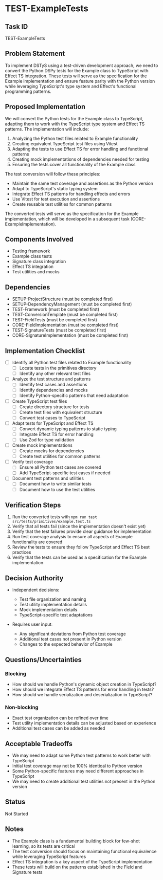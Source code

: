 # TEST-ExampleTests

## Task ID
TEST-ExampleTests

## Problem Statement
To implement DSTyS using a test-driven development approach, we need to convert the Python DSPy tests for the Example class to TypeScript with Effect TS integration. These tests will serve as the specification for the Example implementation and ensure feature parity with the Python version while leveraging TypeScript's type system and Effect's functional programming patterns.

## Proposed Implementation
We will convert the Python tests for the Example class to TypeScript, adapting them to work with the TypeScript type system and Effect TS patterns. The implementation will include:

1. Analyzing the Python test files related to Example functionality
2. Creating equivalent TypeScript test files using Vitest
3. Adapting the tests to use Effect TS for error handling and functional patterns
4. Creating mock implementations of dependencies needed for testing
5. Ensuring the tests cover all functionality of the Example class

The test conversion will follow these principles:
- Maintain the same test coverage and assertions as the Python version
- Adapt to TypeScript's static typing system
- Integrate Effect TS patterns for handling effects and errors
- Use Vitest for test execution and assertions
- Create reusable test utilities for common patterns

The converted tests will serve as the specification for the Example implementation, which will be developed in a subsequent task (CORE-ExampleImplementation).

## Components Involved
- Testing framework
- Example class tests
- Signature class integration
- Effect TS integration
- Test utilities and mocks

## Dependencies
- SETUP-ProjectStructure (must be completed first)
- SETUP-DependencyManagement (must be completed first)
- TEST-Framework (must be completed first)
- TEST-ConversionTemplate (must be completed first)
- TEST-FieldTests (must be completed first)
- CORE-FieldImplementation (must be completed first)
- TEST-SignatureTests (must be completed first)
- CORE-SignatureImplementation (must be completed first)

## Implementation Checklist
- [ ] Identify all Python test files related to Example functionality
  - [ ] Locate tests in the primitives directory
  - [ ] Identify any other relevant test files
- [ ] Analyze the test structure and patterns
  - [ ] Identify test cases and assertions
  - [ ] Identify dependencies and mocks
  - [ ] Identify Python-specific patterns that need adaptation
- [ ] Create TypeScript test files
  - [ ] Create directory structure for tests
  - [ ] Create test files with equivalent structure
  - [ ] Convert test cases to TypeScript
- [ ] Adapt tests for TypeScript and Effect TS
  - [ ] Convert dynamic typing patterns to static typing
  - [ ] Integrate Effect TS for error handling
  - [ ] Use Zod for type validation
- [ ] Create mock implementations
  - [ ] Create mocks for dependencies
  - [ ] Create test utilities for common patterns
- [ ] Verify test coverage
  - [ ] Ensure all Python test cases are covered
  - [ ] Add TypeScript-specific test cases if needed
- [ ] Document test patterns and utilities
  - [ ] Document how to write similar tests
  - [ ] Document how to use the test utilities

## Verification Steps
1. Run the converted tests with `npm run test src/tests/primitives/example.test.ts`
2. Verify that all tests fail (since the implementation doesn't exist yet)
3. Verify that the test failures provide clear guidance for implementation
4. Run test coverage analysis to ensure all aspects of Example functionality are covered
5. Review the tests to ensure they follow TypeScript and Effect TS best practices
6. Verify that the tests can be used as a specification for the Example implementation

## Decision Authority
- Independent decisions:
  - Test file organization and naming
  - Test utility implementation details
  - Mock implementation details
  - TypeScript-specific test adaptations

- Requires user input:
  - Any significant deviations from Python test coverage
  - Additional test cases not present in Python version
  - Changes to the expected behavior of Example

## Questions/Uncertainties

### Blocking
- How should we handle Python's dynamic object creation in TypeScript?
- How should we integrate Effect TS patterns for error handling in tests?
- How should we handle serialization and deserialization in TypeScript?

### Non-blocking
- Exact test organization can be refined over time
- Test utility implementation details can be adjusted based on experience
- Additional test cases can be added as needed

## Acceptable Tradeoffs
- We may need to adapt some Python test patterns to work better with TypeScript
- Initial test coverage may not be 100% identical to Python version
- Some Python-specific features may need different approaches in TypeScript
- We may need to create additional test utilities not present in the Python version

## Status
Not Started

## Notes
- The Example class is a fundamental building block for few-shot learning, so its tests are critical
- The test conversion should focus on maintaining functional equivalence while leveraging TypeScript features
- Effect TS integration is a key aspect of the TypeScript implementation
- These tests will build on the patterns established in the Field and Signature tests

